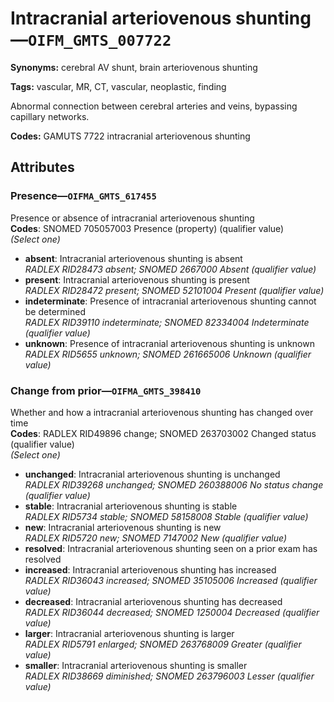 # Intracranial arteriovenous shunting—`OIFM_GMTS_007722`

**Synonyms:** cerebral AV shunt, brain arteriovenous shunting

**Tags:** vascular, MR, CT, vascular, neoplastic, finding

Abnormal connection between cerebral arteries and veins, bypassing capillary networks.

**Codes:** GAMUTS 7722 intracranial arteriovenous shunting

## Attributes

### Presence—`OIFMA_GMTS_617455`

Presence or absence of intracranial arteriovenous shunting  
**Codes**: SNOMED 705057003 Presence (property) (qualifier value)  
*(Select one)*

- **absent**: Intracranial arteriovenous shunting is absent  
_RADLEX RID28473 absent; SNOMED 2667000 Absent (qualifier value)_
- **present**: Intracranial arteriovenous shunting is present  
_RADLEX RID28472 present; SNOMED 52101004 Present (qualifier value)_
- **indeterminate**: Presence of intracranial arteriovenous shunting cannot be determined  
_RADLEX RID39110 indeterminate; SNOMED 82334004 Indeterminate (qualifier value)_
- **unknown**: Presence of intracranial arteriovenous shunting is unknown  
_RADLEX RID5655 unknown; SNOMED 261665006 Unknown (qualifier value)_

### Change from prior—`OIFMA_GMTS_398410`

Whether and how a intracranial arteriovenous shunting has changed over time  
**Codes**: RADLEX RID49896 change; SNOMED 263703002 Changed status (qualifier value)  
*(Select one)*

- **unchanged**: Intracranial arteriovenous shunting is unchanged  
_RADLEX RID39268 unchanged; SNOMED 260388006 No status change (qualifier value)_
- **stable**: Intracranial arteriovenous shunting is stable  
_RADLEX RID5734 stable; SNOMED 58158008 Stable (qualifier value)_
- **new**: Intracranial arteriovenous shunting is new  
_RADLEX RID5720 new; SNOMED 7147002 New (qualifier value)_
- **resolved**: Intracranial arteriovenous shunting seen on a prior exam has resolved  
- **increased**: Intracranial arteriovenous shunting has increased  
_RADLEX RID36043 increased; SNOMED 35105006 Increased (qualifier value)_
- **decreased**: Intracranial arteriovenous shunting has decreased  
_RADLEX RID36044 decreased; SNOMED 1250004 Decreased (qualifier value)_
- **larger**: Intracranial arteriovenous shunting is larger  
_RADLEX RID5791 enlarged; SNOMED 263768009 Greater (qualifier value)_
- **smaller**: Intracranial arteriovenous shunting is smaller  
_RADLEX RID38669 diminished; SNOMED 263796003 Lesser (qualifier value)_